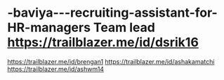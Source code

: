# -baviya---recruiting-assistant-for-HR-managers Team lead  https://trailblazer.me/id/dsrik16
https://trailblazer.me/id/brengan1
https://trailblazer.me/id/ashakamatchi
https://trailblazer.me/id/ashwm14
